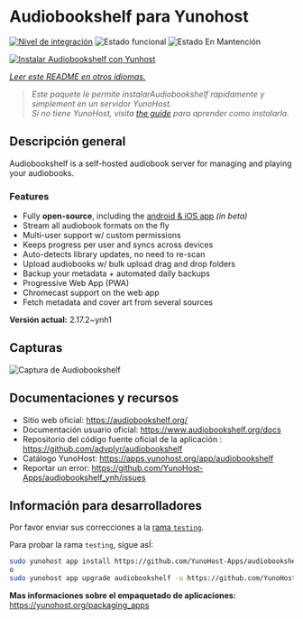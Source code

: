 <!--
Este archivo README esta generado automaticamente<https://github.com/YunoHost/apps/tree/master/tools/readme_generator>
No se debe editar a mano.
-->

# Audiobookshelf para Yunohost

[![Nivel de integración](https://dash.yunohost.org/integration/audiobookshelf.svg)](https://ci-apps.yunohost.org/ci/apps/audiobookshelf/) ![Estado funcional](https://ci-apps.yunohost.org/ci/badges/audiobookshelf.status.svg) ![Estado En Mantención](https://ci-apps.yunohost.org/ci/badges/audiobookshelf.maintain.svg)

[![Instalar Audiobookshelf con Yunhost](https://install-app.yunohost.org/install-with-yunohost.svg)](https://install-app.yunohost.org/?app=audiobookshelf)

*[Leer este README en otros idiomas.](./ALL_README.md)*

> *Este paquete le permite instalarAudiobookshelf rapidamente y simplement en un servidor YunoHost.*  
> *Si no tiene YunoHost, visita [the guide](https://yunohost.org/install) para aprender como instalarla.*

## Descripción general

Audiobookshelf is a self-hosted audiobook server for managing and playing your audiobooks.

### Features

* Fully **open-source**, including the [android & iOS app](https://github.com/advplyr/audiobookshelf-app) *(in beta)*
* Stream all audiobook formats on the fly
* Multi-user support w/ custom permissions
* Keeps progress per user and syncs across devices
* Auto-detects library updates, no need to re-scan
* Upload audiobooks w/ bulk upload drag and drop folders
* Backup your metadata + automated daily backups
* Progressive Web App (PWA)
* Chromecast support on the web app
* Fetch metadata and cover art from several sources

**Versión actual:** 2.17.2~ynh1

## Capturas

![Captura de Audiobookshelf](./doc/screenshots/audiobookshelf.jpg)

## Documentaciones y recursos

- Sitio web oficial: <https://audiobookshelf.org/>
- Documentación usuario oficial: <https://www.audiobookshelf.org/docs>
- Repositorio del código fuente oficial de la aplicación : <https://github.com/advplyr/audiobookshelf>
- Catálogo YunoHost: <https://apps.yunohost.org/app/audiobookshelf>
- Reportar un error: <https://github.com/YunoHost-Apps/audiobookshelf_ynh/issues>

## Información para desarrolladores

Por favor enviar sus correcciones a la [rama `testing`](https://github.com/YunoHost-Apps/audiobookshelf_ynh/tree/testing).

Para probar la rama `testing`, sigue asÍ:

```bash
sudo yunohost app install https://github.com/YunoHost-Apps/audiobookshelf_ynh/tree/testing --debug
o
sudo yunohost app upgrade audiobookshelf -u https://github.com/YunoHost-Apps/audiobookshelf_ynh/tree/testing --debug
```

**Mas informaciones sobre el empaquetado de aplicaciones:** <https://yunohost.org/packaging_apps>
